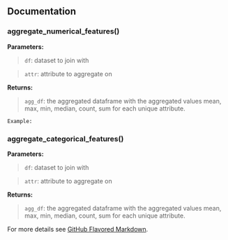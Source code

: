 ## Documentation

  
  

### aggregate_numerical_features()

**Parameters:**

> `df`: dataset to join with

> `attr`: attribute to aggregate on

**Returns:**

> `agg_df`: the aggregated dataframe with the aggregated values mean, max, min, median, count, sum for each unique attribute.

```
Example:
```

### aggregate_categorical_features()

**Parameters:**

> `df`: dataset to join with

> `attr`: attribute to aggregate on

**Returns:**

> `agg_df`: the aggregated dataframe with the aggregated values mean, max, min, median, count, sum for each unique attribute.

For more details see [GitHub Flavored Markdown](https://guides.github.com/features/mastering-markdown/).



